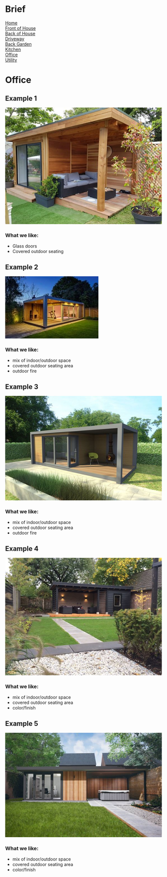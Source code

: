 
# Brief
[Home](/house/) <br/>
[Front of House](front.md) <br/>
[Back of House](back.md) <br/>
[Driveway](driveway.md) <br/>
[Back Garden](garden.md) <br/>
[Kitchen](kitchen.md) <br/>
[Office](office.md) <br/>
[Utility](utility.md) <br/>

# Office

## Example 1
![House 1](images/office/1.jpeg "1")

### What we like:
- Glass doors
- Covered outdoor seating

## Example 2
![House 2](images/office/2.jpeg "2")

### What we like:
- mix of indoor/outdoor space
- covered outdoor seating area
- outdoor fire

## Example 3
![House 3](images/office/4.jpeg "3")

### What we like:
- mix of indoor/outdoor space
- covered outdoor seating area
- outdoor fire


## Example 4
![House 4](images/office/5.jpeg "4")

### What we like:
- mix of indoor/outdoor space
- covered outdoor seating area
- color/finish

## Example 5
![House 4](images/office/6.jpeg "5")

### What we like:
- mix of indoor/outdoor space
- covered outdoor seating area
- color/finish

